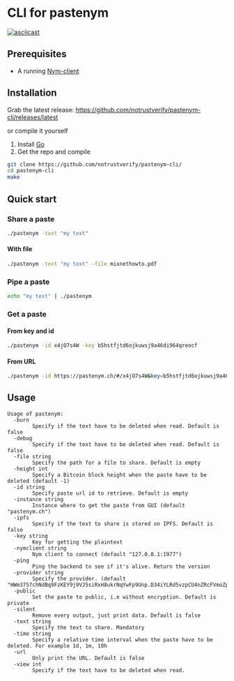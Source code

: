 # CLI for pastenym

[![asciicast](https://asciinema.org/a/548628.svg)](https://asciinema.org/a/548628)

## Prerequisites

* A running [Nym-client](https://nymtech.net/docs/stable/integrations/websocket-client)

## Installation

Grab the latest release: https://github.com/notrustverify/pastenym-cli/releases/latest

or compile it yourself

1. Install [Go](https://go.dev/doc/install)
2. Get the repo and compile
```bash
git clone https://github.com/notrustverify/pastenym-cli/
cd pastenym-cli
make
```


## Quick start

### Share a paste
```bash
./pastenym -text "my text"
```

#### With file
```bash
./pastenym -text "my text" -file mixnethowto.pdf
```

### Pipe a paste

```bash
echo "my text" | ./pastenym
```

### Get a paste

#### From key and id

```bash
./pastenym -id x4jO7s4W -key b5hstfjtd6ojkuwsj9a46di964qreocf
```
#### From URL

```bash
./pastenym -id https://pastenym.ch/#/x4jO7s4W&key=b5hstfjtd6ojkuwsj9a46di964qreocf
```


## Usage


```
Usage of pastenym:
  -burn
    	Specify if the text have to be deleted when read. Default is false
  -debug
    	Specify if the text have to be deleted when read. Default is false
  -file string
    	Specify the path for a file to share. Default is empty
  -height int
    	Specify a Bitcoin block height when the paste have to be deleted (default -1)
  -id string
    	Specify paste url id to retrieve. Default is empty
  -instance string
    	Instance where to get the paste from GUI (default "pastenym.ch")
  -ipfs
    	Specify if the text to share is stored on IPFS. Default is false
  -key string
    	Key for getting the plaintext
  -nymclient string
    	Nym client to connect (default "127.0.0.1:1977")
  -ping
    	Ping the backend to see if it's alive. Return the version
  -provider string
    	Specify the provider. (default "HWm3757chNdBq9FzKEY9j9VJ5siRxH8ukrNqYwFp9Unp.D34iYLRd5vzpCU4nZRcFVmoZpTQQMa6mws4Q65LdRosi@Fo4f4SQLdoyoGkFae5TpVhRVoXCF8UiypLVGtGjujVPf")
  -public
    	Set the paste to public, i.e without encryption. Default is private
  -silent
    	Remove every output, just print data. Default is false
  -text string
    	Specify the text to share. Mandatory
  -time string
    	Specify a relative time interval when the paste have to be deleted. For example 1d, 1m, 10h
  -url
    	Only print the URL. Default is false
  -view int
    	Specify if the text have to be deleted when read.

```
